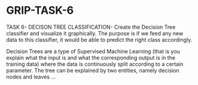 # GRIP-TASK-6
TASK 6- DECISON TREE CLASSIFICATION- Create the Decision Tree classifier and visualize it graphically. The purpose is if we feed any new data to this classifier, it would be able to predict the right class accordingly.

Decision Trees are a type of Supervised Machine Learning (that is you explain what the input is and what the corresponding output is in the training data) where the data is continuously split according to a certain parameter. The tree can be explained by two entities, namely decision nodes and leaves ...
